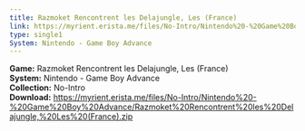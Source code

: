 ```yaml
---
title: Razmoket Rencontrent les Delajungle, Les (France)
link: https://myrient.erista.me/files/No-Intro/Nintendo%20-%20Game%20Boy%20Advance/Razmoket%20Rencontrent%20les%20Delajungle,%20Les%20(France).zip
type: single1
System: Nintendo - Game Boy Advance
---
```

<b>Game:</b> Razmoket Rencontrent les Delajungle, Les (France)<br>
<b>System:</b> Nintendo - Game Boy Advance<br>
<b>Collection:</b> No-Intro<br>
<b>Download:</b> https://myrient.erista.me/files/No-Intro/Nintendo%20-%20Game%20Boy%20Advance/Razmoket%20Rencontrent%20les%20Delajungle,%20Les%20(France).zip